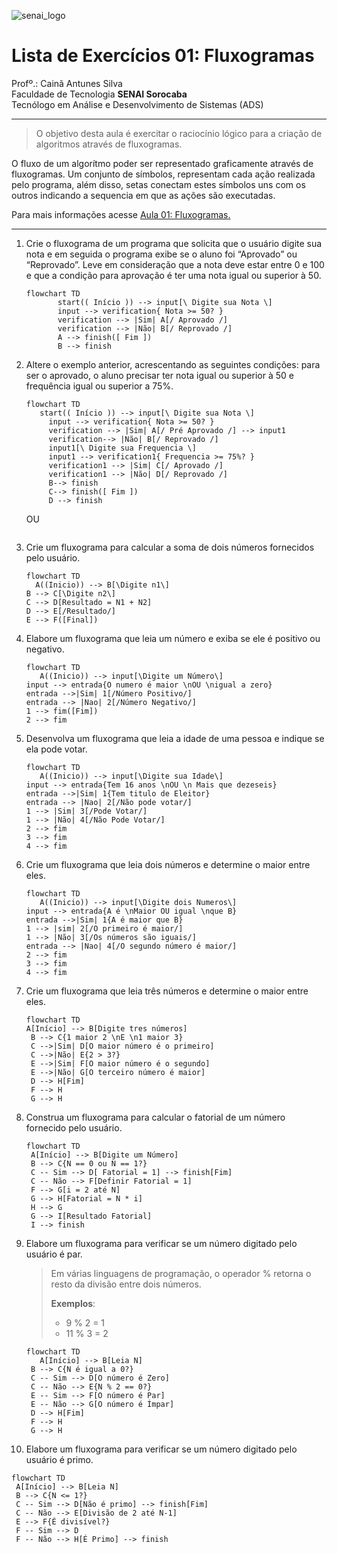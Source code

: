 ![senai_logo](https://transparencia.sp.senai.br/Content/img/logo-senai.png)

# Lista de Exercícios 01: Fluxogramas

Profº.: Cainã Antunes Silva  
Faculdade de Tecnologia **SENAI Sorocaba**  
Tecnólogo em Análise e Desenvolvimento de Sistemas (ADS)
___


> O objetivo desta aula é exercitar o raciocínio lógico para a criação de algoritmos através de fluxogramas.  

O fluxo de um algorítmo poder ser representado graficamente através de fluxogramas. Um conjunto de símbolos, representam cada ação realizada pelo programa, além disso, setas conectam estes símbolos uns com os outros indicando a sequencia em que as ações são executadas.

Para mais informações acesse [Aula 01: Fluxogramas.](https://www.notion.so/cainaantunes/Aula-01-Fluxogramas-188bde521b3b80de90f7dbd9407af71e)

***

1. Crie o fluxograma de um programa que solicita que o usuário digite sua nota e em seguida o programa exibe se o aluno foi “Aprovado” ou “Reprovado”. Leve em consideração que a nota deve estar entre 0 e 100 e que a condição para aprovação é ter uma nota igual ou superior à 50.
   
    ```mermaid
   flowchart TD
           start(( Início )) --> input[\ Digite sua Nota \]
           input --> verification{ Nota >= 50? }
           verification --> |Sim| A[/ Aprovado /]
           verification --> |Não| B[/ Reprovado /]
           A --> finish([ Fim ])
           B --> finish
    ```
   
2. Altere o exemplo anterior, acrescentando as seguintes condições: para ser o aprovado, o aluno precisar ter nota igual ou superior à 50 e frequência igual ou superior a 75%.
   
   ```mermaid
   flowchart TD
      start(( Início )) --> input[\ Digite sua Nota \]
        input --> verification{ Nota >= 50? } 
        verification --> |Sim| A[/ Pré Aprovado /] --> input1
        verification--> |Não| B[/ Reprovado /] 
        input1[\ Digite sua Frequencia \] 
        input1 --> verification1{ Frequencia >= 75%? }
        verification1 --> |Sim| C[/ Aprovado /]
        verification1 --> |Não| D[/ Reprovado /]
        B--> finish
        C--> finish([ Fim ])
        D --> finish
   ```
   OU
   ```mermaid
   
   ```

   
3. Crie um fluxograma para calcular a soma de dois números fornecidos pelo usuário.
   
   ```mermaid
   flowchart TD
     A((Inicio)) --> B[\Digite n1\]
   B --> C[\Digite n2\]
   C --> D[Resultado = N1 + N2]
   D --> E[/Resultado/]
   E --> F([Final])
   ```
   
4. Elabore um fluxograma que leia um número e exiba se ele é positivo ou negativo.
   
   ```mermaid
   flowchart TD
      A((Inicio)) --> input[\Digite um Número\]
   input --> entrada{O numero é maior \nOU \nigual a zero}
   entrada -->|Sim| 1[/Número Positivo/]
   entrada --> |Nao| 2[/Número Negativo/]
   1 --> fim([Fim])
   2 --> fim
   
   ```
   
5. Desenvolva um fluxograma que leia a idade de uma pessoa e indique se ela pode votar.
   
   ```mermaid
   flowchart TD
      A((Inicio)) --> input[\Digite sua Idade\]
   input --> entrada{Tem 16 anos \nOU \n Mais que dezeseis}
   entrada -->|Sim| 1{Tem titulo de Eleitor}
   entrada --> |Nao| 2[/Não pode votar/]
   1 --> |Sim| 3[/Pode Votar/]
   1 --> |Não| 4[/Não Pode Votar/]
   2 --> fim
   3 --> fim
   4 --> fim
   ```
   
6. Crie um fluxograma que leia dois números e determine o maior entre eles.
   
   ```mermaid
   flowchart TD
      A((Inicio)) --> input[\Digite dois Numeros\]
   input --> entrada{A é \nMaior OU igual \nque B}
   entrada -->|Sim| 1{A é maior que B}
   1 --> |sim| 2[/O primeiro é maior/]
   1 --> |Não| 3[/Os números são iguais/]
   entrada --> |Nao| 4[/O segundo número é maior/]
   2 --> fim
   3 --> fim
   4 --> fim
   ```
   
7. Crie um fluxograma que leia três números e determine o maior entre eles.
   
   ```mermaid
   flowchart TD
   A[Início] --> B[Digite tres números]
    B --> C{1 maior 2 \nE \n1 maior 3}
    C -->|Sim| D[O maior número é o primeiro]
    C -->|Não| E{2 > 3?}
    E -->|Sim| F[O maior número é o segundo]
    E -->|Não| G[O terceiro número é maior]
    D --> H[Fim]
    F --> H
    G --> H
   ```
   
8. Construa um fluxograma para calcular o fatorial de um número fornecido pelo usuário.
   
   ```mermaid
   flowchart TD
    A[Início] --> B[Digite um Número]
    B --> C{N == 0 ou N == 1?}
    C -- Sim --> D[ Fatorial = 1] --> finish[Fim]
    C -- Não --> F[Definir Fatorial = 1]
    F --> G[i = 2 até N]
    G --> H[Fatorial = N * i]
    H --> G
    G --> I[Resultado Fatorial]
    I --> finish
   ```
   
9. Elabore um fluxograma para verificar se um número digitado pelo usuário é par.
   
   > Em várias linguagens de programação, o operador % retorna o resto da divisão entre dois números.    
   > 
   >**Exemplos**:  
   > - 9 % 2 = 1  
   > - 11 % 3 = 2
   
   ```mermaid
   flowchart TD
      A[Início] --> B[Leia N]
    B --> C{N é igual a 0?}
    C -- Sim --> D[O número é Zero]
    C -- Não --> E{N % 2 == 0?}
    E -- Sim --> F[O número é Par]
    E -- Não --> G[O número é Ímpar]
    D --> H[Fim]
    F --> H
    G --> H
   ```
   
10. Elabore um fluxograma para verificar se um número digitado pelo usuário é primo.
   
   ```mermaid
   flowchart TD
    A[Início] --> B[Leia N]
    B --> C{N <= 1?}
    C -- Sim --> D[Não é primo] --> finish[Fim]
    C -- Não --> E[Divisão de 2 até N-1]
    E --> F{É divisível?}
    F -- Sim --> D
    F -- Não --> H[É Primo] --> finish
   ```